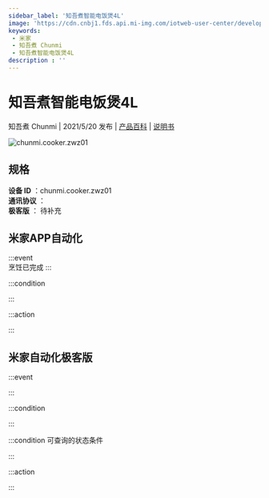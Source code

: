 ```yaml
---
sidebar_label: '知吾煮智能电饭煲4L'
image: 'https://cdn.cnbj1.fds.api.mi-img.com/iotweb-user-center/developer_1679047957348JIBnSuFs.png?GalaxyAccessKeyId=AKVGLQWBOVIRQ3XLEW&Expires=9223372036854775807&Signature=vRlGoLgMSHgwaSTkZ5K2fle3bn0='
keywords: 
 - 米家
 - 知吾煮 Chunmi
 - 知吾煮智能电饭煲4L
description : ''
---
```

# 知吾煮智能电饭煲4L

知吾煮 Chunmi | 2021/5/20 发布 | [产品百科](https://home.mi.com/webapp/content/baike/product/index.html?model=chunmi.cooker.zwz01/) | [说明书](https://home.mi.com/views/introduction.html?model=chunmi.cooker.zwz01&region=cn)

![chunmi.cooker.zwz01](https://cdn.cnbj1.fds.api.mi-img.com/iotweb-user-center/developer_1679047957348JIBnSuFs.png?GalaxyAccessKeyId=AKVGLQWBOVIRQ3XLEW&Expires=9223372036854775807&Signature=vRlGoLgMSHgwaSTkZ5K2fle3bn0=)

## 规格  
> 
**设备 ID** ：chunmi.cooker.zwz01  
**通讯协议** ：  
**极客版**  ： 待补充 


## 米家APP自动化  

:::event  
烹饪已完成
:::

:::condition  

:::

:::action   

:::

## 米家自动化极客版  

:::event  

:::

:::condition  

:::

:::condition 可查询的状态条件  

:::

:::action  

:::

        
